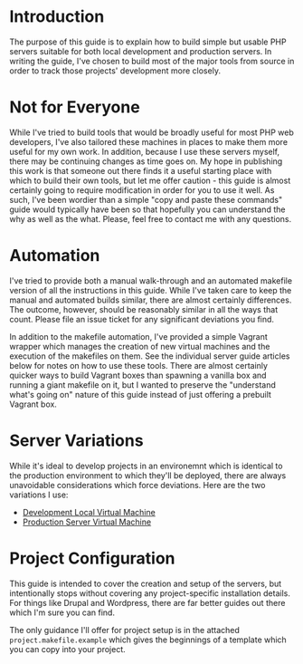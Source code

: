 # Introduction
The purpose of this guide is to explain how to build simple but usable PHP servers suitable for both local development and production servers.  In writing the guide, I've chosen to build most of the major tools from source in order to track those projects' development more closely.

# Not for Everyone
While I've tried to build tools that would be broadly useful for most PHP web developers, I've also tailored these machines in places to make them more useful for my own work.  In addition, because I use these servers myself, there may be continuing changes as time goes on.  My hope in publishing this work is that someone out there finds it a useful starting place with which to build their own tools, but let me offer caution - this guide is almost certainly going to require modification in order for you to use it well.  As such, I've been wordier than a simple "copy and paste these commands" guide would typically have been so that hopefully you can understand the why as well as the what.  Please, feel free to contact me with any questions.

# Automation
I've tried to provide both a manual walk-through and an automated makefile version of all the instructions in this guide.  While I've taken care to keep the manual and automated builds similar, there are almost certainly differences.  The outcome, however, should be reasonably similar in all the ways that count.  Please file an issue ticket for any significant deviations you find.

In addition to the makefile automation, I've provided a simple Vagrant wrapper which manages the creation of new virtual machines and the execution of the makefiles on them.  See the individual server guide articles below for notes on how to use these tools.  There are almost certainly quicker ways to build Vagrant boxes than spawning a vanilla box and running a giant makefile on it, but I wanted to preserve the "understand what's going on" nature of this guide instead of just offering a prebuilt Vagrant box.

# Server Variations
While it's ideal to develop projects in an environemnt which is identical to the production environment to which they'll be deployed, there are always unavoidable considerations which force deviations.  Here are the two variations I use:
- [Development Local Virtual Machine](docs/development_vm.md)
- [Production Server Virtual Machine](docs/production_vm.md)

# Project Configuration
This guide is intended to cover the creation and setup of the servers, but intentionally stops without covering any project-specific installation details.  For things like Drupal and Wordpress, there are far better guides out there which I'm sure you can find.

The only guidance I'll offer for project setup is in the attached `project.makefile.example` which gives the beginnings of a template which you can copy into your project.
